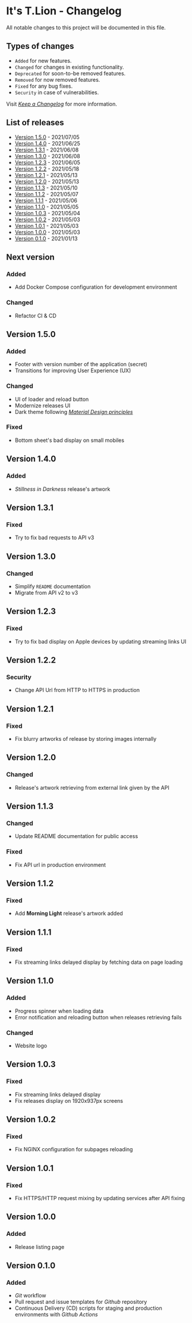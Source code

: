 # It's T.Lion - Changelog

All notable changes to this project will be documented in this file.

## Types of changes

- `Added` for new features.
- `Changed` for changes in existing functionality.
- `Deprecated` for soon-to-be removed features.
- `Removed` for now removed features.
- `Fixed` for any bug fixes.
- `Security` in case of vulnerabilities.

Visit _[Keep a Changelog][changelog]_ for more information.

## List of releases

- [Version 1.5.0](#v1.5.0) - 2021/07/05
- [Version 1.4.0](#v1.4.0) - 2021/06/25
- [Version 1.3.1](#v1.3.1) - 2021/06/08
- [Version 1.3.0](#v1.3.0) - 2021/06/08
- [Version 1.2.3](#v1.2.3) - 2021/06/05
- [Version 1.2.2](#v1.2.2) - 2021/05/18
- [Version 1.2.1](#v1.2.1) - 2021/05/13
- [Version 1.2.0](#v1.2.0) - 2021/05/13
- [Version 1.1.3](#v1.1.3) - 2021/05/10
- [Version 1.1.2](#v1.1.2) - 2021/05/07
- [Version 1.1.1](#v1.1.1) - 2021/05/06
- [Version 1.1.0](#v1.1.0) - 2021/05/05
- [Version 1.0.3](#v1.0.3) - 2021/05/04
- [Version 1.0.2](#v1.0.2) - 2021/05/03
- [Version 1.0.1](#v1.0.1) - 2021/05/03
- [Version 1.0.0](#v1.0.0) - 2021/05/03
- [Version 0.1.0](#v0.1.0) - 2021/01/13

## Next version

### Added

- Add Docker Compose configuration for development environment

### Changed

- Refactor CI & CD

## Version 1.5.0 <a name="v1.5.0"></a>

### Added

- Footer with version number of the application (secret)
- Transitions for improving User Experience (UX)

### Changed

- UI of loader and reload button
- Modernize releases UI
- Dark theme following _[Material Design principles][material-dark-theme]_

### Fixed

- Bottom sheet's bad display on small mobiles

## Version 1.4.0 <a name="v1.4.0"></a>

### Added

- _Stillness in Darkness_ release's artwork

## Version 1.3.1 <a name="v1.3.1"></a>

### Fixed

- Try to fix bad requests to API v3

## Version 1.3.0 <a name="v1.3.0"></a>

### Changed

- Simplify `README` documentation
- Migrate from API v2 to v3

## Version 1.2.3 <a name="v1.2.3"></a>

### Fixed

- Try to fix bad display on Apple devices by updating streaming links UI

## Version 1.2.2 <a name="v1.2.2"></a>

### Security

- Change API Url from HTTP to HTTPS in production

## Version 1.2.1 <a name="v1.2.1"></a>

### Fixed

- Fix blurry artworks of release by storing images internally

## Version 1.2.0 <a name="v1.2.0"></a>

### Changed

- Release's artwork retrieving from external link given by the API

## Version 1.1.3 <a name="v1.1.3"></a>

### Changed

- Update README documentation for public access

### Fixed

- Fix API url in production environment

## Version 1.1.2 <a name="v1.1.2"></a>

### Fixed

- Add **Morning Light** release's artwork added

## Version 1.1.1 <a name="v1.1.1"></a>

### Fixed

- Fix streaming links delayed display by fetching data on page loading

## Version 1.1.0 <a name="v1.1.0"></a>

### Added

- Progress spinner when loading data
- Error notification and reloading button when releases retrieving fails

### Changed

- Website logo

## Version 1.0.3 <a name="v1.0.3"></a>

### Fixed

- Fix streaming links delayed display
- Fix releases display on 1920x937px screens

## Version 1.0.2 <a name="v1.0.2"></a>

### Fixed

- Fix NGINX configuration for subpages reloading

## Version 1.0.1 <a name="v1.0.1"></a>

### Fixed

- Fix HTTPS/HTTP request mixing by updating services after API fixing

## Version 1.0.0 <a name="v1.0.0"></a>

### Added

- Release listing page

## Version 0.1.0 <a name="v0.1.0"></a>

### Added

- _Git_ workflow
- Pull request and issue templates for _Github_ repository
- Continuous Delivery (CD) scripts for staging and production environments with _Github Actions_

<!-- Links -->

[changelog]: https://keepachangelog.com/en/1.1.0/
[material-dark-theme]: https://material.io/design/color/dark-theme.html
